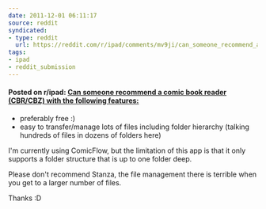 ```yaml
---
date: 2011-12-01 06:11:17
source: reddit
syndicated:
- type: reddit
  url: https://reddit.com/r/ipad/comments/mv9ji/can_someone_recommend_a_comic_book_reader_cbrcbz/
tags:
- ipad
- reddit_submission
---
```


#### Posted on r/ipad: [Can someone recommend a comic book reader (CBR/CBZ) with the following features:](https://reddit.com/r/ipad/comments/mv9ji/can_someone_recommend_a_comic_book_reader_cbrcbz/)

- preferably free :)
- easy to transfer/manage lots of files including folder hierarchy (talking hundreds of files in dozens of folders here)

I'm currently using ComicFlow, but the limitation of this app is that it only supports a folder structure that is up to one folder deep.

Please don't recommend Stanza, the file management there is terrible when you get to a larger number of files.

Thanks :D